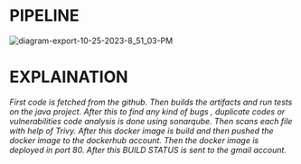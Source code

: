 # PIPELINE
![diagram-export-10-25-2023-8_51_03-PM](https://github.com/PranitRout07/java-docker-genie/assets/102309095/210c888f-cd9f-46eb-a7ad-b473f64d903f)
# EXPLAINATION
_First code is fetched from the github. Then builds the artifacts and run tests on the java project. After this to find any kind of bugs , duplicate codes or vulnerabilities 
code analysis is done using sonarqube. Then scans each file with help of Trivy. After this docker image is build and then pushed the docker image to the dockerhub account. Then 
the docker image is deployed in port 80. After this BUILD STATUS is sent to the gmail account._

